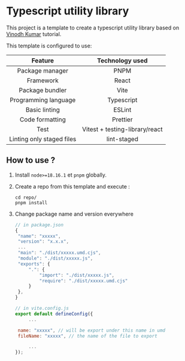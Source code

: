 # Typescript utility library

This project is a template to create a typescript utility library based on [Vinodh Kumar](https://dev.to/vinomanick/create-a-typescript-utility-library-using-vite-916) tutorial.

This template is configured to use:

|          Feature          |        Technology used         |
| :-----------------------: | :----------------------------: |
|      Package manager      |              PNPM              |
|         Framework         |             React              |
|      Package bundler      |              Vite              |
|   Programming language    |           Typescript           |
|       Basic linting       |             ESLint             |
|      Code formatting      |            Prettier            |
|           Test            | Vitest + testing-library/react |
| Linting only staged files |          lint-staged           |

## How to use ?

1. Install `node>=18.16.1` et `pnpm` globally.

1. Create a repo from this template and execute :

   ```
   cd repo/
   pnpm install
   ```

1. Change package name and version everywhere

   ```js
   // in package.json
   {
    "name": "xxxxx",
    "version": "x.x.x",
    ...
    "main": "./dist/xxxxx.umd.cjs",
    "module": "./dist/xxxxx.js",
    "exports": {
    	".": {
    		"import": "./dist/xxxxx.js",
    		"require": "./dist/xxxxx.umd.cjs"
    	}
    },
   }
   ```

   ```js
   // in vite.config.js
   export default defineConfig({
        ...

   	name: "xxxxx", // will be export under this name in umd
   	fileName: "xxxxx", // the name of the file to export

        ...
   });
   ```
